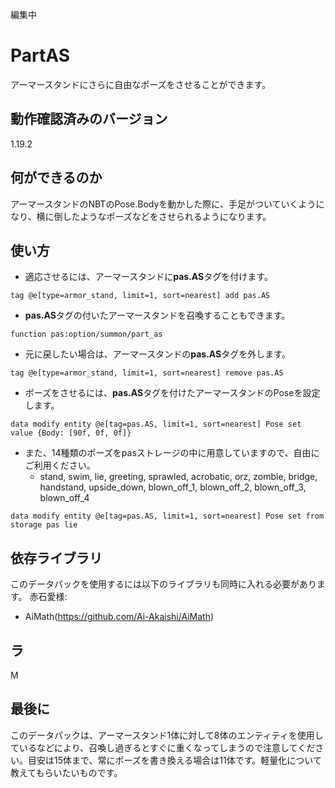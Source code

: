 編集中
# PartAS

アーマースタンドにさらに自由なポーズをさせることができます。

## 動作確認済みのバージョン

1.19.2

## 何ができるのか

アーマースタンドのNBTのPose.Bodyを動かした際に、手足がついていくようになり、横に倒したようなポーズなどをさせられるようになります。

## 使い方

- 適応させるには、アーマースタンドに**pas.AS**タグを付けます。
```mcfunction
tag @e[type=armor_stand, limit=1, sort=nearest] add pas.AS
```

- **pas.AS**タグの付いたアーマースタンドを召喚することもできます。
```mcfunction
function pas:option/summon/part_as
```

- 元に戻したい場合は、アーマースタンドの**pas.AS**タグを外します。
```mcfunction
tag @e[type=armor_stand, limit=1, sort=nearest] remove pas.AS
```

- ポーズをさせるには、**pas.AS**タグを付けたアーマースタンドのPoseを設定します。

```mcfunction
data modify entity @e[tag=pas.AS, limit=1, sort=nearest] Pose set value {Body: [90f, 0f, 0f]}
```

- また、14種類のポーズをpasストレージの中に用意していますので、自由にご利用ください。
   - stand, swim, lie, greeting, sprawled, acrobatic, orz, zombie, bridge, handstand, upside_down, blown_off_1, blown_off_2, blown_off_3, blown_off_4

```mcfunction
data modify entity @e[tag=pas.AS, limit=1, sort=nearest] Pose set from storage pas lie
```

## 依存ライブラリ
このデータパックを使用するには以下のライブラリも同時に入れる必要があります。
赤石愛様:
- AiMath(https://github.com/Ai-Akaishi/AiMath)

## ラ
M

## 最後に
このデータパックは、アーマースタンド1体に対して8体のエンティティを使用しているなどにより、召喚し過ぎるとすぐに重くなってしまうので注意してください。目安は15体まで、常にポーズを書き換える場合は11体です。軽量化について教えてもらいたいものです。

